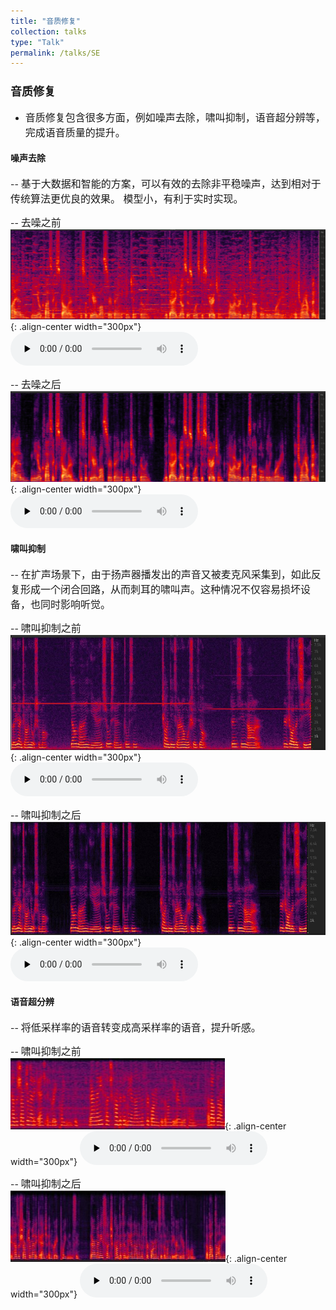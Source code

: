 ```yaml
---
title: "音质修复"
collection: talks
type: "Talk"
permalink: /talks/SE
---
```


### <font size=4> 音质修复 </font>
- <font size=3> 音质修复包含很多方面，例如噪声去除，啸叫抑制，语音超分辨等，完成语音质量的提升。</font>  



####  噪声去除
-- <font size=3> 基于大数据和智能的方案，可以有效的去除非平稳噪声，达到相对于传统算法更优良的效果。 模型小，有利于实时实现。</font>  
  
-- <font size=3> 去噪之前</font>  
![SE before](/images/nesebefore.png){: .align-center width="300px"}
​<audio id="audio" controls="" preload="none">
      <source id="wav" src="../files/nesebefore.wav">{: .align-center}
 

-- <font size=3> 去噪之后</font>  
![SE after](/images/neseafter.png){: .align-center width="300px"}
​<audio id="audio" controls="" preload="none">
      <source id="wav" src="../files/neseafter.wav">{: .align-center}

####  啸叫抑制

-- <font size=3> 在扩声场景下，由于扬声器播发出的声音又被麦克风采集到，如此反复形成一个闭合回路，从而刺耳的啸叫声。这种情况不仅容易损坏设备，也同时影响听觉。</font>  

-- <font size=3> 啸叫抑制之前</font>  
![Howling before](/images/howlbefore.JPG){: .align-center width="300px"}
​<audio id="audio" controls="" preload="none">
      <source id="wav" src="../files/howl-noisy.wav">{: .align-center}
 

-- <font size=3> 啸叫抑制之后</font>  
![Howling after](/images/howlafter.JPG){: .align-center width="300px"}
​<audio id="audio" controls="" preload="none">
      <source id="wav" src="../files/howl-enhance.wav">{: .align-center}

 
####  语音超分辨

-- <font size=3> 将低采样率的语音转变成高采样率的语音，提升听感。</font>  

-- <font size=3> 啸叫抑制之前</font>  
![super before](/images/superbefore.jpg){: .align-center width="300px"}
​<audio id="audio" controls="" preload="none">
      <source id="wav" src="../files/superbefore.wav">{: .align-center}
 

-- <font size=3> 啸叫抑制之后</font>  
![super after](/images/superafter.jpg){: .align-center width="300px"}
​<audio id="audio" controls="" preload="none">
      <source id="wav" src="../files/superafter.wav">{: .align-center}
